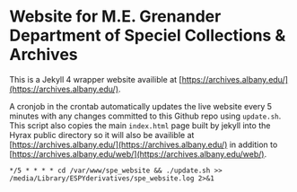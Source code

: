 # Website for M.E. Grenander Department of Speciel Collections & Archives

This is a Jekyll 4 wrapper website availible at [https://archives.albany.edu/](https://archives.albany.edu/).

A cronjob in the crontab automatically updates the live website every 5 minutes with any changes committed to this Github repo using `update.sh`. This script also copies the main `index.html` page built by jekyll into the Hyrax public directory so it will also be availible at [https://archives.albany.edu/](https://archives.albany.edu/) in addition to [https://archives.albany.edu/web/](https://archives.albany.edu/web/).

```
*/5 * * * * cd /var/www/spe_website && ./update.sh >> /media/Library/ESPYderivatives/spe_website.log 2>&1
```


